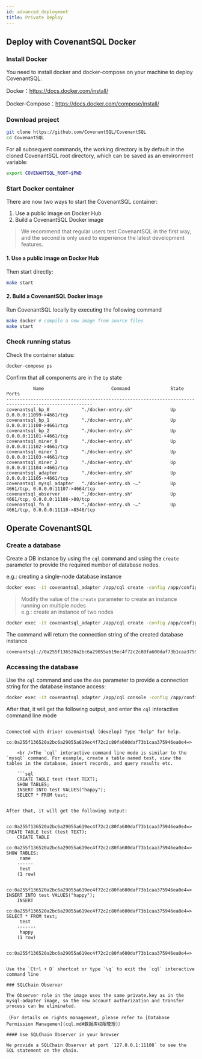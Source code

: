 ```yaml
---
id: advanced_deployment
title: Private Deploy
---
```


## Deploy with CovenantSQL Docker

### Install Docker

You need to install docker and docker-compose on your machine to deploy CovenantSQL.

Docker：https://docs.docker.com/install/

Docker-Compose：https://docs.docker.com/compose/install/

### Download project

```bash
git clone https://github.com/CovenantSQL/CovenantSQL
cd CovenantSQL
```

For all subsequent commands, the working directory is by default in the cloned CovenantSQL root directory, which can be saved as an environment variable:

```bash
export COVENANTSQL_ROOT=$PWD
```

### Start Docker container

There are now two ways to start the CovenantSQL container:

1. Use a public image on Docker Hub
2. Build a CovenantSQL Docker image

> We recommend that regular users test CovenantSQL in the first way, and the second is only used to experience the latest development features.

#### 1. Use a public image on Docker Hub

Then start directly:

```bash
make start
```

#### 2. Build a CovenantSQL Docker image

Run CovenantSQL locally by executing the following command

```bash
make docker # compile a new image from source files
make start
```

### Check running status

Check the container status:

```bash
docker-compose ps
```

Confirm that all components are in the `Up` state

              Name                         Command               State                 Ports
    ------------------------------------------------------------------------------------------------------
    covenantsql_bp_0            "./docker-entry.sh"              Up        0.0.0.0:11099->4661/tcp
    covenantsql_bp_1            "./docker-entry.sh"              Up        0.0.0.0:11100->4661/tcp
    covenantsql_bp_2            "./docker-entry.sh"              Up        0.0.0.0:11101->4661/tcp
    covenantsql_miner_0         "./docker-entry.sh"              Up        0.0.0.0:11102->4661/tcp
    covenantsql_miner_1         "./docker-entry.sh"              Up        0.0.0.0:11103->4661/tcp
    covenantsql_miner_2         "./docker-entry.sh"              Up        0.0.0.0:11104->4661/tcp
    covenantsql_adapter         "./docker-entry.sh"              Up        0.0.0.0:11105->4661/tcp
    covenantsql_mysql_adapter   "./docker-entry.sh -…"           Up        4661/tcp, 0.0.0.0:11107->4664/tcp
    covenantsql_observer        "./docker-entry.sh"              Up        4661/tcp, 0.0.0.0:11108->80/tcp
    covenantsql_fn_0            "./docker-entry.sh -…"           Up        4661/tcp, 0.0.0.0:11110->8546/tcp
    

## Operate CovenantSQL

### Create a database

Create a DB instance by using the `cql` command and using the `create` parameter to provide the required number of database nodes.

e.g.: creating a single-node database instance

```bash
docker exec -it covenantsql_adapter /app/cql create -config /app/config.yaml -db-node 1
```

> Modify the value of the `create` parameter to create an instance running on multiple nodes  
> e.g.: create an instance of two nodes

```bash
docker exec -it covenantsql_adapter /app/cql create -config /app/config.yaml -db-node 2
```

The command will return the connection string of the created database instance

    covenantsql://0a255f136520a2bc6a29055a619ec4f72c2c80fa600daf73b1caa375946ea0e4
    

### Accessing the database

Use the `cql` command and use the `dsn` parameter to provide a connection string for the database instance access:

```bash
docker exec -it covenantsql_adapter /app/cql console -config /app/config.yaml covenantsql://0a255f136520a2bc6a29055a619ec4f72c2c80fa600daf73b1caa375946ea0e4
 ```

After that, it will get the following output, and enter the `cql` interactive command line mode

```

Connected with driver covenantsql (develop) Type "help" for help.

co:0a255f136520a2bc6a29055a619ec4f72c2c80fa600daf73b1caa375946ea0e4=>

    <br />The `cql` interactive command line mode is similar to the `mysql` command. For example, create a table named test, view the tables in the database, insert records, and query results etc.
    
    ```sql
    CREATE TABLE test (test TEXT);
    SHOW TABLES;
    INSERT INTO test VALUES("happy");
    SELECT * FROM test;
    

After that, it will get the following output:

    co:0a255f136520a2bc6a29055a619ec4f72c2c80fa600daf73b1caa375946ea0e4=> CREATE TABLE test (test TEXT);
    CREATE TABLE
    co:0a255f136520a2bc6a29055a619ec4f72c2c80fa600daf73b1caa375946ea0e4=> SHOW TABLES;
     name
    ------
     test
    (1 row)
    
    co:0a255f136520a2bc6a29055a619ec4f72c2c80fa600daf73b1caa375946ea0e4=> INSERT INTO test VALUES("happy");
    INSERT
    co:0a255f136520a2bc6a29055a619ec4f72c2c80fa600daf73b1caa375946ea0e4=> SELECT * FROM test;
     test
    -------
     happy
    (1 row)
    
    co:0a255f136520a2bc6a29055a619ec4f72c2c80fa600daf73b1caa375946ea0e4=>
    

Use the `Ctrl + D` shortcut or type `\q` to exit the `cql` interactive command line

### SQLChain Observer

The Observer role in the image uses the same private.key as in the mysql-adapter image, so the new account authorization and transfer process can be eliminated.

（For details on rights management, please refer to [Database Permission Managemen](cql.md#数据库权限管理)）

#### Use SQLChain Observer in your browser

We provide a SQLChain Observer at port `127.0.0.1:11108` to see the SQL statement on the chain.